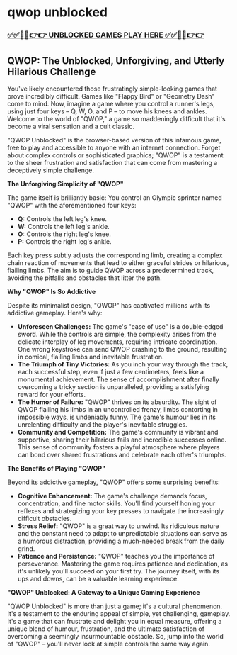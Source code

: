 # qwop unblocked

### [✅✅🔴🔴👉👉 UNBLOCKED GAMES PLAY HERE ✅✅🔴🔴👉👉](https://topstoryindia.com)

## QWOP: The Unblocked, Unforgiving, and Utterly Hilarious Challenge

You've likely encountered those frustratingly simple-looking games that prove incredibly difficult. Games like "Flappy Bird" or "Geometry Dash" come to mind. Now, imagine a game where you control a runner's legs, using just four keys – Q, W, O, and P – to move his knees and ankles. Welcome to the world of "QWOP," a game so maddeningly difficult that it's become a viral sensation and a cult classic. 

"QWOP Unblocked" is the browser-based version of this infamous game, free to play and accessible to anyone with an internet connection. Forget about complex controls or sophisticated graphics; "QWOP" is a testament to the sheer frustration and satisfaction that can come from mastering a deceptively simple challenge.

**The Unforgiving Simplicity of "QWOP"**

The game itself is brilliantly basic: You control an Olympic sprinter named "QWOP" with the aforementioned four keys:

* **Q:** Controls the left leg's knee.
* **W:** Controls the left leg's ankle.
* **O:** Controls the right leg's knee.
* **P:** Controls the right leg's ankle.

Each key press subtly adjusts the corresponding limb, creating a complex chain reaction of movements that lead to either graceful strides or hilarious, flailing limbs. The aim is to guide QWOP across a predetermined track, avoiding the pitfalls and obstacles that litter the path. 

**Why "QWOP" Is So Addictive**

Despite its minimalist design, "QWOP" has captivated millions with its addictive gameplay. Here's why:

* **Unforeseen Challenges:** The game's "ease of use" is a double-edged sword. While the controls are simple, the complexity arises from the delicate interplay of leg movements, requiring intricate coordination. One wrong keystroke can send QWOP crashing to the ground, resulting in comical, flailing limbs and inevitable frustration.
* **The Triumph of Tiny Victories:** As you inch your way through the track, each successful step, even if just a few centimeters, feels like a monumental achievement. The sense of accomplishment after finally overcoming a tricky section is unparalleled, providing a satisfying reward for your efforts.
* **The Humor of Failure:** "QWOP" thrives on its absurdity. The sight of QWOP flailing his limbs in an uncontrolled frenzy, limbs contorting in impossible ways, is undeniably funny. The game's humour lies in its unrelenting difficulty and the player's inevitable struggles.
* **Community and Competition:** The game's community is vibrant and supportive, sharing their hilarious fails and incredible successes online. This sense of community fosters a playful atmosphere where players can bond over shared frustrations and celebrate each other's triumphs. 

**The Benefits of Playing "QWOP"**

Beyond its addictive gameplay, "QWOP" offers some surprising benefits:

* **Cognitive Enhancement:** The game's challenge demands focus, concentration, and fine motor skills. You'll find yourself honing your reflexes and strategizing your key presses to navigate the increasingly difficult obstacles.
* **Stress Relief:** "QWOP" is a great way to unwind. Its ridiculous nature and the constant need to adapt to unpredictable situations can serve as a humorous distraction, providing a much-needed break from the daily grind.
* **Patience and Persistence:** "QWOP" teaches you the importance of perseverance. Mastering the game requires patience and dedication, as it's unlikely you'll succeed on your first try. The journey itself, with its ups and downs, can be a valuable learning experience.

**"QWOP" Unblocked: A Gateway to a Unique Gaming Experience**

"QWOP Unblocked" is more than just a game; it's a cultural phenomenon. It's a testament to the enduring appeal of simple, yet challenging, gameplay. It's a game that can frustrate and delight you in equal measure, offering a unique blend of humour, frustration, and the ultimate satisfaction of overcoming a seemingly insurmountable obstacle. So, jump into the world of "QWOP" – you'll never look at simple controls the same way again. 
